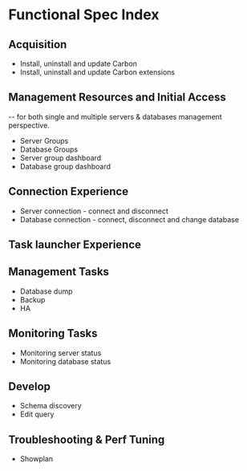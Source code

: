 # Functional Spec Index

## Acquisition
* Install, uninstall and update Carbon
* Install, uninstall and update Carbon extensions

## Management Resources and Initial Access
-- for both single and multiple servers & databases management perspective.
* Server Groups
* Database Groups
* Server group dashboard
* Database group dashboard

## Connection Experience
* Server connection - connect and disconnect
* Database connection - connect, disconnect and change database

## Task launcher Experience

## Management Tasks
* Database dump
* Backup
* HA

## Monitoring Tasks
* Monitoring server status
* Monitoring database status

## Develop
* Schema discovery
* Edit query

## Troubleshooting & Perf Tuning
* Showplan